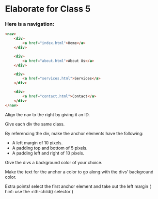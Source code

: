 # Elaborate for Class 5
### Here is a navigation:
```html
<nav>
	<div>
		<a href="index.html">Home</a>
	</div>

	<div>
		<a href="about.html">About Us</a>
	</div>

	<div>
		<a href="services.html">Services</a>
	</div>

	<div>
		<a href="contact.html">Contact</a>
	</div>
</nav>
```

Align the nav to the right by giving it an ID.

Give each div the same class.

By referencing the div, make the anchor elements have the following:

* A left margin of 10 pixels.
* A padding top and bottom of 5 pixels.
* A padding left and right of 10 pixels.

Give the divs a background color of your choice.

Make the text for the anchor a color to go along with the divs' background color.

Extra points! select the first anchor element and take out the left margin
( hint: use the :nth-child() selector )
